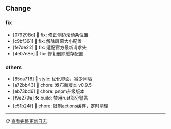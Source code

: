 ## Change

### fix
- [079298d] 🐛 fix: 修正侧边滚动条位置
- [c9bf361] 🐛 fix: 解除屏幕大小配置
- [fe7de22] 🐛 fix: 适配官方最新请求头
- [4e07e8e] 🐛 fix: 修复删除缓存配置

### others
- [85ca718] 🌈 style: 优化界面，减少间隔
- [a72bb43] 🐳 chore: 发布新版本 v0.9.5
- [eb73bd6] 🐳 chore: pnpm升级版本
- [f9e279a] 🛠 build: 禁用rust部分警告
- [c51b24f] 🐳 chore: 限制actions缓存，定时清理

---
📋 [查看完整更新日志](https://github.com/caolib/copymanga/compare/v0.9.4...v0.9.5)

